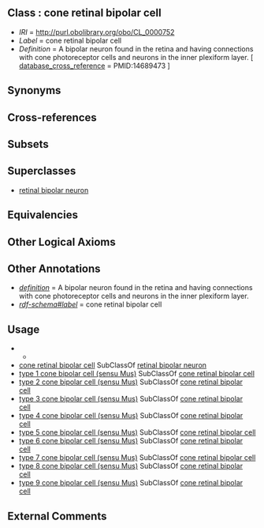 
## Class : cone retinal bipolar cell

 * *IRI* = http://purl.obolibrary.org/obo/CL_0000752
 * *Label* = cone retinal bipolar cell
 * *Definition* = A bipolar neuron found in the retina and having connections with cone photoreceptor cells and neurons in the inner plexiform layer. [ [database_cross_reference](../../ef/oboInOwl#hasDbXref.md) = PMID:14689473 ]

## Synonyms


## Cross-references


## Subsets


## Superclasses

 * [retinal bipolar neuron](../../CL/48/CL_0000748.md)

## Equivalencies


## Other Logical Axioms


## Other Annotations

 * *[definition](../../IAO/15/IAO_0000115.md)* = A bipolar neuron found in the retina and having connections with cone photoreceptor cells and neurons in the inner plexiform layer.
 * *[rdf-schema#label](../../el/rdf-schema#label.md)* = cone retinal bipolar cell

## Usage

 * -
 * [cone retinal bipolar cell](../../CL/52/CL_0000752.md) SubClassOf [retinal bipolar neuron](../../CL/48/CL_0000748.md)
 * [type 1 cone bipolar cell (sensu Mus)](../../CL/53/CL_0000753.md) SubClassOf [cone retinal bipolar cell](../../CL/52/CL_0000752.md)
 * [type 2 cone bipolar cell (sensu Mus)](../../CL/54/CL_0000754.md) SubClassOf [cone retinal bipolar cell](../../CL/52/CL_0000752.md)
 * [type 3 cone bipolar cell (sensu Mus)](../../CL/55/CL_0000755.md) SubClassOf [cone retinal bipolar cell](../../CL/52/CL_0000752.md)
 * [type 4 cone bipolar cell (sensu Mus)](../../CL/56/CL_0000756.md) SubClassOf [cone retinal bipolar cell](../../CL/52/CL_0000752.md)
 * [type 5 cone bipolar cell (sensu Mus)](../../CL/57/CL_0000757.md) SubClassOf [cone retinal bipolar cell](../../CL/52/CL_0000752.md)
 * [type 6 cone bipolar cell (sensu Mus)](../../CL/58/CL_0000758.md) SubClassOf [cone retinal bipolar cell](../../CL/52/CL_0000752.md)
 * [type 7 cone bipolar cell (sensu Mus)](../../CL/59/CL_0000759.md) SubClassOf [cone retinal bipolar cell](../../CL/52/CL_0000752.md)
 * [type 8 cone bipolar cell (sensu Mus)](../../CL/60/CL_0000760.md) SubClassOf [cone retinal bipolar cell](../../CL/52/CL_0000752.md)
 * [type 9 cone bipolar cell (sensu Mus)](../../CL/61/CL_0000761.md) SubClassOf [cone retinal bipolar cell](../../CL/52/CL_0000752.md)

## External Comments

